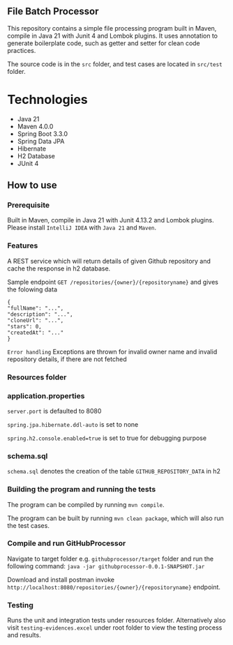 ## File Batch Processor

This repository contains a simple file processing program built in Maven, compile in Java 21 with Junit 4 and
Lombok plugins. It uses annotation to
generate boilerplate code, such as getter and setter for clean code practices.

The source code is in the `src` folder, and test cases are located in `src/test` folder.

# Technologies

- Java 21
- Maven 4.0.0
- Spring Boot 3.3.0
- Spring Data JPA
- Hibernate
- H2 Database
- JUnit 4

## How to use

### Prerequisite

Built in Maven, compile in Java 21 with Junit 4.13.2 and Lombok plugins. Please install `IntelliJ IDEA` with `Java 21`
and `Maven`.

### Features

A REST service which will return details of given Github repository and cache the response in h2 database.

Sample endpoint `GET /repositories/{owner}/{repositoryname}` and gives the folowing data

```
{
"fullName": "...",
"description": "...",
"cloneUrl": "...",
"stars": 0,
"createdAt": "..."
}
```

`Error handling` Exceptions are thrown for invalid owner name and invalid repository details, if there are not fetched

### Resources folder

### application.properties

`server.port` is defaulted to 8080

`spring.jpa.hibernate.ddl-auto` is set to none

`spring.h2.console.enabled=true` is set to true for debugging purpose

### schema.sql

`schema.sql` denotes the creation of the table `GITHUB_REPOSITORY_DATA` in h2

### Building the program and running the tests

The program can be compiled by running ```mvn compile```.

The program can be built by running `mvn clean package`, which will also run the test cases.

### Compile and run GitHubProcessor

Navigate to target folder e.g. `githubprocessor/target` folder and run the following command:
`java -jar githubprocessor-0.0.1-SNAPSHOT.jar`

Download and install postman invoke `http://localhost:8080/repositories/{owner}/{repositoryname}` endpoint.

### Testing

Runs the unit and integration tests under resources folder.
Alternatively also visit `testing-evidences.excel` under root folder to view the testing process and results.
